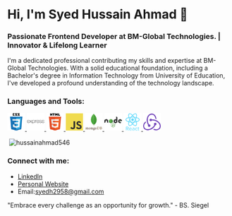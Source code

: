 <h1>Hi, I'm Syed Hussain Ahmad 👋</h1>
<h3>Passionate Frontend Developer at BM-Global Technologies. | Innovator & Lifelong Learner</h3>
<p>I'm a dedicated professional contributing my skills and expertise at BM-Global Technologies. With a solid educational foundation, including a Bachelor's degree in Information Technology from University of Education, I've developed a profound understanding of the technology landscape.</p>

  <h3 align="left">Languages and Tools:</h3>
<p align="left"> <a href="https://www.w3schools.com/css/" target="_blank" rel="noreferrer"> <img src="https://raw.githubusercontent.com/devicons/devicon/master/icons/css3/css3-original-wordmark.svg" alt="css3" width="40" height="40"/> </a> <a href="https://expressjs.com" target="_blank" rel="noreferrer"> <img src="https://raw.githubusercontent.com/devicons/devicon/master/icons/express/express-original-wordmark.svg" alt="express" width="40" height="40"/> </a> <a href="https://www.w3.org/html/" target="_blank" rel="noreferrer"> <img src="https://raw.githubusercontent.com/devicons/devicon/master/icons/html5/html5-original-wordmark.svg" alt="html5" width="40" height="40"/> </a> <a href="https://developer.mozilla.org/en-US/docs/Web/JavaScript" target="_blank" rel="noreferrer"> <img src="https://raw.githubusercontent.com/devicons/devicon/master/icons/javascript/javascript-original.svg" alt="javascript" width="40" height="40"/> </a> <a href="https://www.mongodb.com/" target="_blank" rel="noreferrer"> <img src="https://raw.githubusercontent.com/devicons/devicon/master/icons/mongodb/mongodb-original-wordmark.svg" alt="mongodb" width="40" height="40"/> </a> <a href="https://nodejs.org" target="_blank" rel="noreferrer"> <img src="https://raw.githubusercontent.com/devicons/devicon/master/icons/nodejs/nodejs-original-wordmark.svg" alt="nodejs" width="40" height="40"/> </a> <a href="https://reactjs.org/" target="_blank" rel="noreferrer"> <img src="https://raw.githubusercontent.com/devicons/devicon/master/icons/react/react-original-wordmark.svg" alt="react" width="40" height="40"/> </a> <a href="https://redux.js.org" target="_blank" rel="noreferrer"> <img src="https://raw.githubusercontent.com/devicons/devicon/master/icons/redux/redux-original.svg" alt="redux" width="40" height="40"/> </a> </p>

<p>&nbsp;<img align="center" src="https://github-readme-stats.vercel.app/api?username=hussainahmad546&show_icons=true&locale=en" alt="hussainahmad546" /></p>

<h3 align="left">Connect with me:</h3>
<ul>
  <li><a href="https://www.linkedin.com/in/syed-hussain-ahmad/">LinkedIn</a> </li>
  <li><a href="https://hussainahmad.site/">Personal Website</a> </li> 
  <li>Email:<a href="mailto:syedh2958@gmail.com">syedh2958@gmail.com</a> </li>
</ul>

<p>"Embrace every challenge as an opportunity for growth." - BS. Siegel</p>



